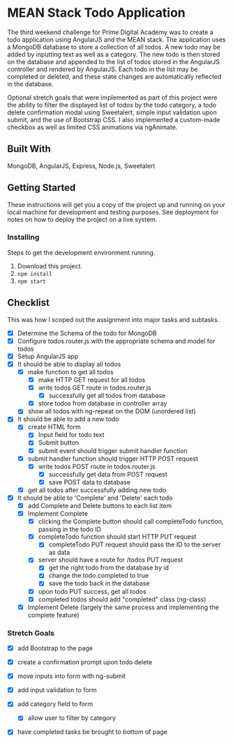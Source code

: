# MEAN Stack Todo Application

The third weekend challenge for Prime Digital Academy was to create a todo application using AngularJS and the MEAN stack. The application uses a MongoDB database to store a collection of all todos. A new todo may be added by inputting text as well as a category. The new todo is then stored on the database and appended to the list of todos stored in the AngularJS controller and rendered by AngularJS. Each todo in the list may be completed or deleted, and these state changes are automatically reflected in the database.

Optional stretch goals that were implemented as part of this project were the ability to filter the displayed list of todos by the todo category, a todo delete confirmation modal using Sweetalert, simple input validation upon submit, and the use of Bootstrap CSS. I also implemented a custom-made checkbox as well as limited CSS animations via ngAnimate.

## Built With

MongoDB, AngularJS, Express, Node.js, Sweetalert

## Getting Started

These instructions will get you a copy of the project up and running on your local machine for development and testing purposes. See deployment for notes on how to deploy the project on a live system.

### Installing

Steps to get the development environment running.

1. Download this project.
2. `npm install`
3. `npm start`

## Checklist

This was how I scoped out the assignment into major tasks and subtasks.

- [x] Determine the Schema of the todo for MongoDB
- [x] Configure todos.router.js with the appropriate schema and model for todos
- [x] Setup AngularJS app
- [x] It should be able to display all todos
  - [x] make function to get all todos
    - [x] make HTTP GET request for all todos
    - [x] write todos GET route in todos.router.js
      - [x] successfully get all todos from database
    - [x] store todos from database in controller array
  - [x] show all todos with ng-repeat on the DOM (unordered list)
- [x] It should be able to add a new todo
  - [x] create HTML form
    - [x] Input field for todo text
    - [x] Submit button
    - [x] submit event should trigger submit handler function
  - [x] submit handler function should trigger HTTP POST request
    - [x] write todos POST route in todos.router.js
      - [x] successfully get data from POST request
      - [x] save POST data to database
  - [x] get all todos after successfully adding new todo
- [x] It should be able to 'Complete' and 'Delete' each todo
  - [x] add Complete and Delete buttons to each list item
  - [x] Implement Complete
    - [x] clicking the Complete button should call completeTodo function, passing in the todo ID
    - [x] completeTodo function should start HTTP PUT request
      - [x] completeTodo PUT request should pass the ID to the server as data
    - [x] server should have a route for /todos PUT request
      - [x] get the right todo from the database by id
      - [x] change the todo.completed to true
      - [x] save the todo back in the database
    - [x] upon todo PUT success, get all todos
    - [x] completed todos should add "completed" class (ng-class)
  - [x] Implement Delete (largely the same process and implementing the complete feature)

### Stretch Goals

- [x] add Bootstrap to the page
- [x] create a confirmation prompt upon todo delete
- [x] move inputs into form with ng-submit
- [x] add input validation to form
- [x] add category field to form
  - [x] allow user to filter by category
- [x] have completed tasks be brought to bottom of page
      
